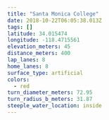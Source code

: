 ```yaml
---
title: "Santa Monica College"
date: 2018-10-22T06:05:38.013Z
tags: []
latitude: 34.015474
longitude: -118.4715561
elevation_meters: 45
distance_meters: 400
lap_lanes: 8
home_lanes: 8
surface_type: artificial
colors: 
  - red
turn_diameter_meters: 72.95
turn_radius_b_meters: 31.87
steeple_water_location: inside
---
```

